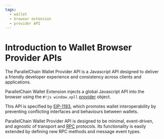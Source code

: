 ```yaml
---
tags:
  - wallet
  - browser extension
  - provider API
---
```


# Introduction to Wallet Browser Provider APIs

The ParallelChain Wallet Provider API is a Javascript API designed to deliver a friendly developer experience and consistency across clients and applications. 

ParallelChain Wallet Extension injects a global Javascript API into the browser using the `#!js window.xpll` [provider][1] object. 

This API is specified by [EIP-1193][2], which promotes wallet interoperability by preventing conflicting interfaces and behaviours between wallets. 

ParallelChain Wallet Provider API is designed to be minimal, event-driven, and agnostic of transport and [RPC][3] protocols. Its functionality is easily extended by defining new RPC methods and message event types.

[1]: ../definition.md#provider
[2]: https://eips.ethereum.org/EIPS/eip-1193
[3]: ../definition.md#remote-procedure-call-(rpc)
